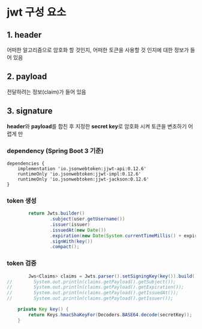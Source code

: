 # jwt 구성 요소
## 1. header
어떠한 알고리즘으로 암호화 할 것인지, 어떠한 토큰을 사용할 것 인지에 대한 정보가 들어 있음
## 2. payload
전달하려는 정보(claim)가 들어 있음
## 3. signature
**header**와 **payload**를 합친 후 지정한 **secret key**로 암호화 시켜 토큰을 변조하기 어렵게 만

### dependency (Spring Boot 3 기준)
```
dependencies {
	implementation 'io.jsonwebtoken:jjwt-api:0.12.6'
	runtimeOnly 'io.jsonwebtoken:jjwt-impl:0.12.6'
	runtimeOnly 'io.jsonwebtoken:jjwt-jackson:0.12.6'
}
```

### token 생성
```java
        return Jwts.builder()
                .subject(user.getUsername())
                .issuer(issuer)
                .issuedAt(new Date())
                .expiration(new Date(System.currentTimeMillis() + expirationMinute * 60 * 1000))
                .signWith(key())
                .compact();
```

### token 검증
```java
        Jws<Claims> claims = Jwts.parser().setSigningKey(key()).build().parseSignedClaims(token);
//        System.out.println(claims.getPayload().getSubject());
//        System.out.println(claims.getPayload().getExpiration());
//        System.out.println(claims.getPayload().getIssuedAt());
//        System.out.println(claims.getPayload().getIssuer());

    private Key key() {
        return Keys.hmacShaKeyFor(Decoders.BASE64.decode(secretKey));
    }
```
